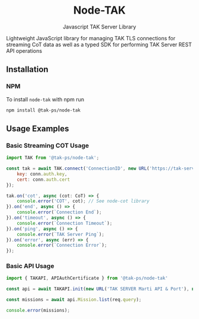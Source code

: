 <h1 align=center>Node-TAK</h1>
<p align=center>Javascript TAK Server Library</p>

Lightweight JavaScript library for managing TAK TLS connections for streaming CoT data
as well as a typed SDK for performing TAK Server REST API operations

## Installation

### NPM

To install `node-tak` with npm run

```bash
npm install @tak-ps/node-tak
```

## Usage Examples

### Basic Streaming COT Usage

```js
import TAK from '@tak-ps/node-tak';

const tak = await TAK.connect('ConnectionID', new URL('https://tak-server.com:8089'), {
    key: conn.auth.key,
    cert: conn.auth.cert
});

tak.on('cot', async (cot: CoT) => {
    console.error('COT', cot); // See node-cot library
}).on('end', async () => {
    console.error(`Connection End`);
}).on('timeout', async () => {
    console.error(`Connection Timeout`);
}).on('ping', async () => {
    console.error(`TAK Server Ping`);
}).on('error', async (err) => {
    console.error(`Connection Error`);
});

```

### Basic API Usage

```js
import { TAKAPI, APIAuthCertificate } from '@tak-ps/node-tak'

const api = await TAKAPI.init(new URL('TAK SERVER Marti API & Port'), new APIAuthCertificate(auth.cert, auth.key));

const missions = await api.Mission.list(req.query);

console.error(missions);
```
